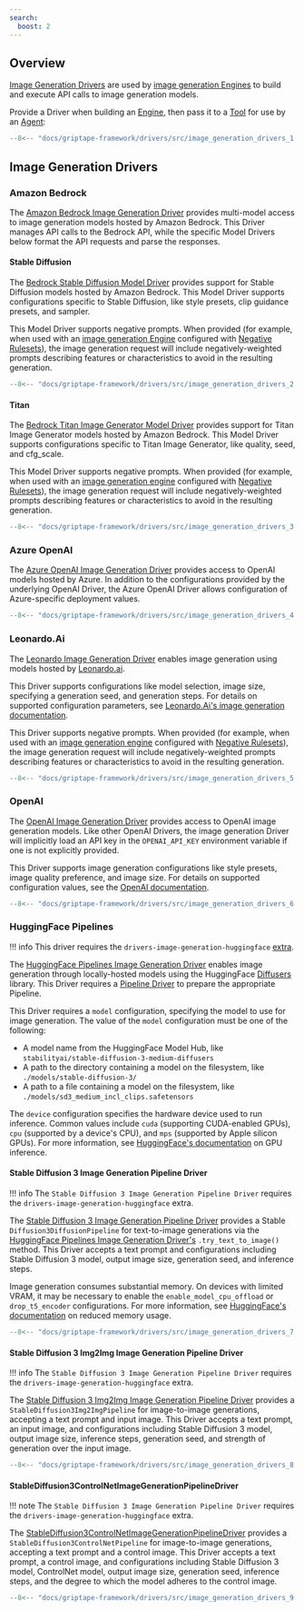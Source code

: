 ```yaml
---
search:
  boost: 2
---
```


## Overview

[Image Generation Drivers](../../reference/griptape/drivers/image_generation/index.md) are used by [image generation Engines](../engines/image-generation-engines.md) to build and execute API calls to image generation models.

Provide a Driver when building an [Engine](../engines/image-generation-engines.md), then pass it to a [Tool](../tools/index.md) for use by an [Agent](../structures/agents.md):

```python
--8<-- "docs/griptape-framework/drivers/src/image_generation_drivers_1.py"
```

## Image Generation Drivers

### Amazon Bedrock

The [Amazon Bedrock Image Generation Driver](../../reference/griptape/drivers/image_generation/amazon_bedrock_image_generation_driver.md) provides multi-model access to image generation models hosted by Amazon Bedrock. This Driver manages API calls to the Bedrock API, while the specific Model Drivers below format the API requests and parse the responses.

#### Stable Diffusion

The [Bedrock Stable Diffusion Model Driver](../../reference/griptape/drivers/image_generation_model/bedrock_stable_diffusion_image_generation_model_driver.md) provides support for Stable Diffusion models hosted by Amazon Bedrock. This Model Driver supports configurations specific to Stable Diffusion, like style presets, clip guidance presets, and sampler.

This Model Driver supports negative prompts. When provided (for example, when used with an [image generation Engine](../engines/image-generation-engines.md) configured with [Negative Rulesets](../engines/image-generation-engines.md#image-generation-engine-rulesets)), the image generation request will include negatively-weighted prompts describing features or characteristics to avoid in the resulting generation.

```python
--8<-- "docs/griptape-framework/drivers/src/image_generation_drivers_2.py"
```

#### Titan

The [Bedrock Titan Image Generator Model Driver](../../reference/griptape/drivers/image_generation_model/bedrock_titan_image_generation_model_driver.md) provides support for Titan Image Generator models hosted by Amazon Bedrock. This Model Driver supports configurations specific to Titan Image Generator, like quality, seed, and cfg_scale.

This Model Driver supports negative prompts. When provided (for example, when used with an [image generation engine](../engines/image-generation-engines.md) configured with [Negative Rulesets](../engines/image-generation-engines.md#image-generation-engine-rulesets)), the image generation request will include negatively-weighted prompts describing features or characteristics to avoid in the resulting generation.

```python
--8<-- "docs/griptape-framework/drivers/src/image_generation_drivers_3.py"
```

### Azure OpenAI

The [Azure OpenAI Image Generation Driver](../../reference/griptape/drivers/image_generation/azure_openai_image_generation_driver.md) provides access to OpenAI models hosted by Azure. In addition to the configurations provided by the underlying OpenAI Driver, the Azure OpenAI Driver allows configuration of Azure-specific deployment values.

```python
--8<-- "docs/griptape-framework/drivers/src/image_generation_drivers_4.py"
```

### Leonardo.Ai

The [Leonardo Image Generation Driver](../../reference/griptape/drivers/image_generation/leonardo_image_generation_driver.md) enables image generation using models hosted by [Leonardo.ai](https://leonardo.ai/).

This Driver supports configurations like model selection, image size, specifying a generation seed, and generation steps. For details on supported configuration parameters, see [Leonardo.Ai's image generation documentation](https://docs.leonardo.ai/reference/creategeneration).

This Driver supports negative prompts. When provided (for example, when used with an [image generation engine](../engines/image-generation-engines.md) configured with [Negative Rulesets](../engines/image-generation-engines.md#image-generation-engine-rulesets)), the image generation request will include negatively-weighted prompts describing features or characteristics to avoid in the resulting generation.

```python
--8<-- "docs/griptape-framework/drivers/src/image_generation_drivers_5.py"
```

### OpenAI

The [OpenAI Image Generation Driver](../../reference/griptape/drivers/image_generation/openai_image_generation_driver.md) provides access to OpenAI image generation models. Like other OpenAI Drivers, the image generation Driver will implicitly load an API key in the `OPENAI_API_KEY` environment variable if one is not explicitly provided.

This Driver supports image generation configurations like style presets, image quality preference, and image size. For details on supported configuration values, see the [OpenAI documentation](https://platform.openai.com/docs/guides/images/introduction).

```python
--8<-- "docs/griptape-framework/drivers/src/image_generation_drivers_6.py"
```

### HuggingFace Pipelines

!!! info
    This driver requires the `drivers-image-generation-huggingface` [extra](../index.md#extras).

The [HuggingFace Pipelines Image Generation Driver](../../reference/griptape/drivers/image_generation/huggingface_pipeline_image_generation_driver.md) enables image generation through locally-hosted models using the HuggingFace [Diffusers](https://huggingface.co/docs/diffusers/en/index) library. This Driver requires a [Pipeline Driver](../../reference/griptape/drivers/image_generation_pipeline/index.md) to prepare the appropriate Pipeline.

This Driver requires a `model` configuration, specifying the model to use for image generation. The value of the `model` configuration must be one of the following:

- A model name from the HuggingFace Model Hub, like `stabilityai/stable-diffusion-3-medium-diffusers`
- A path to the directory containing a model on the filesystem, like `./models/stable-diffusion-3/`
- A path to a file containing a model on the filesystem, like `./models/sd3_medium_incl_clips.safetensors`

The `device` configuration specifies the hardware device used to run inference. Common values include `cuda` (supporting CUDA-enabled GPUs), `cpu` (supported by a device's CPU), and `mps` (supported by Apple silicon GPUs). For more information, see [HuggingFace's documentation](https://huggingface.co/docs/transformers/en/perf_infer_gpu_one) on GPU inference.

#### Stable Diffusion 3 Image Generation Pipeline Driver

!!! info
    The `Stable Diffusion 3 Image Generation Pipeline Driver` requires the `drivers-image-generation-huggingface` extra.

The [Stable Diffusion 3 Image Generation Pipeline Driver](../../reference/griptape/drivers/image_generation_pipeline/stable_diffusion_3_image_generation_pipeline_driver.md) provides a Stable `Diffusion3DiffusionPipeline` for text-to-image generations via the [HuggingFace Pipelines Image Generation Driver's](../../reference/griptape/drivers/image_generation/huggingface_pipeline_image_generation_driver.md) `.try_text_to_image()` method. This Driver accepts a text prompt and configurations including Stable Diffusion 3 model, output image size, generation seed, and inference steps.

Image generation consumes substantial memory. On devices with limited VRAM, it may be necessary to enable the `enable_model_cpu_offload` or `drop_t5_encoder` configurations. For more information, see [HuggingFace's documentation](https://huggingface.co/docs/diffusers/en/optimization/memory) on reduced memory usage.

```python
--8<-- "docs/griptape-framework/drivers/src/image_generation_drivers_7.py"
```

#### Stable Diffusion 3 Img2Img Image Generation Pipeline Driver

!!! info
    The `Stable Diffusion 3 Image Generation Pipeline Driver` requires the `drivers-image-generation-huggingface` extra.

The [Stable Diffusion 3 Img2Img Image Generation Pipeline Driver](../../reference/griptape/drivers/image_generation_pipeline/stable_diffusion_3_img_2_img_image_generation_pipeline_driver.md) provides a `StableDiffusion3Img2ImgPipeline` for image-to-image generations, accepting a text prompt and input image. This Driver accepts a text prompt, an input image, and configurations including Stable Diffusion 3 model, output image size, inference steps, generation seed, and strength of generation over the input image.

```python
--8<-- "docs/griptape-framework/drivers/src/image_generation_drivers_8.py"
```

#### StableDiffusion3ControlNetImageGenerationPipelineDriver

!!! note
    The `Stable Diffusion 3 Image Generation Pipeline Driver` requires the `drivers-image-generation-huggingface` extra.

The [StableDiffusion3ControlNetImageGenerationPipelineDriver](../../reference/griptape/drivers/image_generation_pipeline/stable_diffusion_3_controlnet_image_generation_pipeline_driver.md) provides a `StableDiffusion3ControlNetPipeline` for image-to-image generations, accepting a text prompt and a control image. This Driver accepts a text prompt, a control image, and configurations including Stable Diffusion 3 model, ControlNet model, output image size, generation seed, inference steps, and the degree to which the model adheres to the control image.

```python
--8<-- "docs/griptape-framework/drivers/src/image_generation_drivers_9.py"
```
